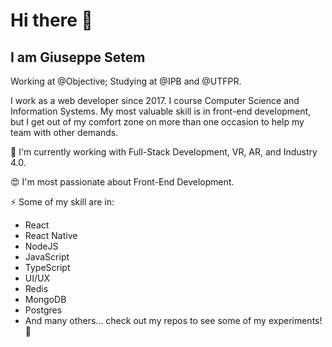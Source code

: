 
# Hi there 👋
## I am Giuseppe Setem

Working at @Objective; Studying at @IPB and @UTFPR.

I work as a web developer since 2017. I course Computer Science and Information Systems. My most valuable skill is in front-end development, but I get out of my comfort zone on more than one occasion to help my team with other demands.


🌱 I'm currently working with Full-Stack Development, VR, AR, and Industry 4.0.

😍 I'm most passionate about Front-End Development.

⚡ Some of my skill are in:
  - React
  - React Native
  - NodeJS
  - JavaScript
  - TypeScript
  - UI/UX
  - Redis
  - MongoDB
  - Postgres
  - And many others... check out my repos to see some of my experiments! 👀
